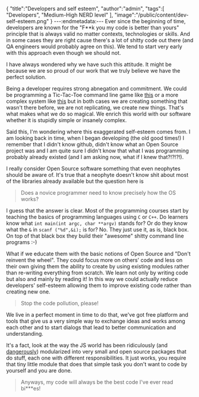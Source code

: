 {
  "title":"Developers and self esteem",
  "author":"admin",
  "tags":[
    "Developers",
    "Medium-High NERD level"
  ],
  "image":"/public/content/dev-self-esteem.png"
}
---:endmetadata:---
Ever since the beginning of time, developers are known for the "F**k you my code is better than yours" principle that is always valid no matter contexts, technologies or skills. And in some cases they are right cause there's a lot of shitty code out there (and QA engineers would probably agree on this). We tend to start very early with this approach even though we should not.

I have always wondered why we have such this attitude. It might be because we are so proud of our work that we truly believe we have the perfect solution.

Being a developer requires strong abnegation and commitment. We could be programming a Tic-Tac-Toe command line game like [this](https://github.com/mattmezza/tictactoe-cpp) or a more complex system like [this](https://github.com/myunimol/api) but in both cases we are creating something that wasn't there before, we are not replicating, we create new things. That's what makes what we do so magical. We enrich this world with our software whether it is stupidly simple or insanely complex.

Said this, I'm wondering where this exaggerated self-esteem comes from. I am looking back in time, when I began developing (the old good times!) I remember that I didn't know github, didn't know what an Open Source project was and I am quite sure I didn't know that what I was programming probably already existed (and I am asking now, what if I knew that?!?!?!).

I really consider Open Source software something that even neophytes should be aware of. It's true that a neophyte doesn't know shit about most of the libraries already available but the question here is

> Does a novice programmer need to know precisely how the OS works?

I guess that the answer is clear. Most of the programming courses start by teaching the basics of programming languages using `C` or `C++`. Do learners know what `int main(int argc, char **argv)` stands for? Or do they know what the `&` in `scanf ("%d",&i);` is for? No. They just use it, as is, black box. On top of that black box they build their "awesome" shitty command line programs :-)

What if we educate them with the basic notions of Open Source and "Don't reinvent the wheel". They could focus more on others' code and less on their own giving them the ability to create by using existing modules rather than re-writing everything from scratch. We learn not only by writing code but also and mainly by reading it! In this way we could actually reduce developers' self-esteem allowing them to improve existing code rather than creating new one.

> Stop the code pollution, please!

We live in a perfect moment in time to do that, we've got free platform and tools that give us a very simple way to exchange ideas and works among each other and to start dialogs that lead to better communication and understanding.

It's a fact, look at the way the JS world has been ridiculously (and [dangerously](http://qz.com/646467/how-one-programmer-broke-the-internet-by-deleting-a-tiny-piece-of-code/)) modularized into very small and open source packages that do stuff, each one with different responsibilities. It just works, you require that tiny little module that does that simple task you don't want to code by yourself and you are done.

> Anyways, my code will always be the best code I've ever read bi***es!
